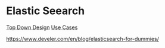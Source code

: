 # Elastic Seearch

[Top Down Design](https://www.elastic.co/blog/found-elasticsearch-top-down)
[Use Cases](https://www.elastic.co/blog/found-uses-of-elasticsearch)

https://www.develer.com/en/blog/elasticsearch-for-dummies/
